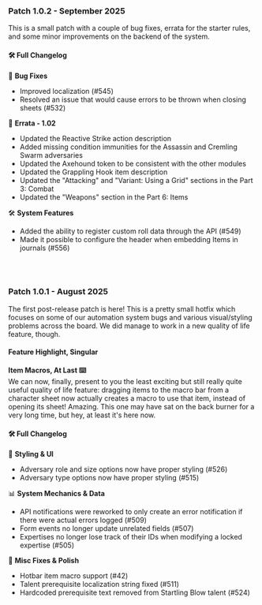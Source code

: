 ### Patch 1.0.2 - September 2025

This is a small patch with a couple of bug fixes, errata for the starter rules, and some minor improvements on the backend of the system. 

#### 🛠️ Full Changelog

🐛 **Bug Fixes**

* Improved localization (#545)
* Resolved an issue that would cause errors to be thrown when closing sheets (#532)

📘 **Errata - 1.02**

* Updated the Reactive Strike action description 
* Added missing condition immunities for the Assassin and Cremling Swarm adversaries
* Updated the Axehound token to be consistent with the other modules
* Updated the Grappling Hook item description
* Updated the "Attacking" and "Variant: Using a Grid" sections in the Part 3: Combat
* Updated the "Weapons" section in the Part 6: Items

🛠 **System Features**

* Added the ability to register custom roll data through the API (#549)
* Made it possible to configure the header when embedding Items in journals (#556)

<br><br>
    
### Patch 1.0.1 - August 2025

The first post-release patch is here! This is a pretty small hotfix which focuses on some of our automation system bugs and various visual/styling problems across the board. We did manage to work in a new quality of life feature, though.

#### Feature Highlight, Singular

**Item Macros, At Last ⌨️**  
We can now, finally, present to you the least exciting but still really quite useful quality of life feature: dragging items to the macro bar from a character sheet now actually creates a macro to use that item, instead of opening its sheet! Amazing. This one may have sat on the back burner for a very long time, but hey, at least it's here now.

#### 🛠️ Full Changelog

💄 **Styling & UI**

* Adversary role and size options now have proper styling (#526)
* Adversary type options now have proper styling (#515)

📊 **System Mechanics & Data**

* API notifications were reworked to only create an error notification if there were actual errors logged (#509)
* Form events no longer update unrelated fields (#507)
* Expertises no longer lose track of their IDs when modifying a locked expertise (#505)

🐛 **Misc Fixes & Polish**

* Hotbar item macro support (#42)
* Talent prerequisite localization string fixed (#511)
* Hardcoded prerequisite text removed from Startling Blow talent (#524)
